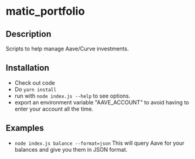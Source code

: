 matic_portfolio
===================

Description
-----------
Scripts to help manage Aave/Curve investments.

Installation
------------

- Check out code
- Do `yarn install`
- run with `node index.js --help` to see options.
- export an environment variable "AAVE_ACCOUNT" to avoid having to enter your account all the time.

Examples
--------

- `node index.js balance --format=json`
  This will query Aave for your balances and give you them in JSON format.
